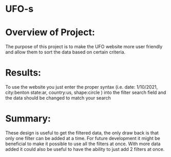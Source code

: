 # UFO-s

# Overview of Project: 
The purpose of this project is to make the UFO website more user friendly and allow them to sort the data based on certain criteria. 


# Results: 
To use the website you just enter the proper syntax (i.e. date: 1/10/2021, city:benton state:ar, country:us, shape:circle ) into the filter search field and the data should be changed to match your search 


# Summary: 
These design is useful to get the filtered data, the only draw back is that only one filter can be added at a time. For future development it might be beneficial to make it possible to use all the filters at once. With more data added it could also be useful to have the ability to just add 2 filters at once.  